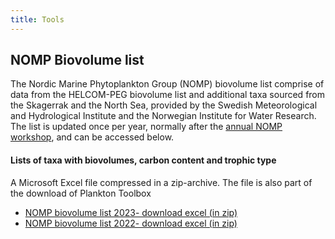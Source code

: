 ```yaml
---
title: Tools
---
```


## NOMP Biovolume list

The Nordic Marine Phytoplankton Group (NOMP) biovolume list comprise of data from the HELCOM-PEG biovolume list and additional taxa sourced from the Skagerrak and the North Sea, provided by the Swedish Meteorological and Hydrological Institute and the Norwegian Institute for Water Research. The list is updated once per year, normally after the [annual NOMP workshop](nordicmicroalgae.org/nomp/), and can be accessed below.

#### Lists of taxa with biovolumes, carbon content and trophic type
A Microsoft Excel file compressed in a zip-archive. The file is also part of the download of Plankton Toolbox
* [NOMP biovolume list 2023- download excel (in zip)](https://data.smhi.se/oce/SLW/plankton_toolbox_1_4_1/nomp_taxa_biovolumes_and_carbon_2023.zip)
* [NOMP biovolume list 2022- download excel (in zip)](https://data.smhi.se/oce/SLW/plankton_toolbox_1_4_0/nomp_taxa_biovolumes_and_carbon_2022.zip)
